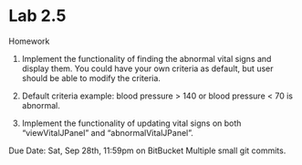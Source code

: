 # Lab 2.5

Homework

1. Implement the functionality of finding the abnormal vital signs and display them. You could have your own criteria as default, but user should be able to modify the criteria.

2. Default criteria example: blood pressure > 140 or blood pressure < 70 is abnormal. 

3. Implement the functionality of updating vital signs on both “viewVitalJPanel” and “abnormalVitalJPanel”.

Due Date: Sat, Sep 28th, 11:59pm on BitBucket
Multiple small git commits.